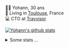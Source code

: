 <p>
  👨🏻 <bold>Yohann</bold>, 30 ans<br/>
  💼 Living in <a href="https://www.google.com/maps?q=toulouse">Toulouse</a>, France<br/>
  💻 CTO at <a href="https://trayvisor.com/">Trayvisor</a><br/>
</p>

<a href="https://github.com/anuraghazra/github-readme-stats"><img align="center" src="https://github-readme-stats-dviw-8taegaswk-yohann84ls-projects.vercel.app//api?username=yohann84L&show_icons=true&include_all_commits=true" alt="Yohann's github stats" /> </a>


<details>
  <summary>Some stats ...</summary><br/>
  

<!--START_SECTION:waka-->
![Code Time](http://img.shields.io/badge/Code%20Time-1%2C338%20hrs%2019%20mins-blue)

![Profile Views](http://img.shields.io/badge/Profile%20Views-0-blue)

**🐱 My GitHub Data** 

> 📦 441.0 kB Used in GitHub's Storage 
 > 
> 🏆 564 Contributions in the Year 2025
 > 
> 🚫 Not Opted to Hire
 > 
> 📜 26 Public Repositories 
 > 
> 🔑 21 Private Repositories 
 > 
**I'm an Early 🐤** 

```text
🌞 Morning                31045 commits       ███████░░░░░░░░░░░░░░░░░░   29.63 % 
🌆 Daytime                60656 commits       ██████████████░░░░░░░░░░░   57.89 % 
🌃 Evening                12902 commits       ███░░░░░░░░░░░░░░░░░░░░░░   12.31 % 
🌙 Night                  172 commits         ░░░░░░░░░░░░░░░░░░░░░░░░░   00.16 % 
```
📅 **I'm Most Productive on Wednesday** 

```text
Monday                   20083 commits       █████░░░░░░░░░░░░░░░░░░░░   19.17 % 
Tuesday                  19687 commits       █████░░░░░░░░░░░░░░░░░░░░   18.79 % 
Wednesday                21403 commits       █████░░░░░░░░░░░░░░░░░░░░   20.43 % 
Thursday                 21228 commits       █████░░░░░░░░░░░░░░░░░░░░   20.26 % 
Friday                   20413 commits       █████░░░░░░░░░░░░░░░░░░░░   19.48 % 
Saturday                 746 commits         ░░░░░░░░░░░░░░░░░░░░░░░░░   00.71 % 
Sunday                   1215 commits        ░░░░░░░░░░░░░░░░░░░░░░░░░   01.16 % 
```


📊 **This Week I Spent My Time On** 

```text
🕑︎ Time Zone: Europe/Paris

💬 Programming Languages: 
Image (svg)              6 hrs 12 mins       █████████████████████████   98.94 % 
Other                    3 mins              ░░░░░░░░░░░░░░░░░░░░░░░░░   01.06 % 

🔥 Editors: 
Figma                    5 hrs 44 mins       ███████████████████████░░   91.67 % 
Zed                      31 mins             ██░░░░░░░░░░░░░░░░░░░░░░░   08.33 % 

💻 Operating System: 
Mac                      6 hrs 16 mins       █████████████████████████   100.00 % 
```

**I Mostly Code in Python** 

```text
Python                   26 repos            ██████████████░░░░░░░░░░░   54.17 % 
Jupyter Notebook         4 repos             ██░░░░░░░░░░░░░░░░░░░░░░░   08.33 % 
JavaScript               3 repos             ██░░░░░░░░░░░░░░░░░░░░░░░   06.25 % 
HTML                     2 repos             █░░░░░░░░░░░░░░░░░░░░░░░░   04.17 % 
Shell                    1 repo              █░░░░░░░░░░░░░░░░░░░░░░░░   02.08 % 
```




 Last Updated on 13/08/2025 00:46:42 UTC
<!--END_SECTION:waka-->
